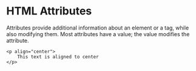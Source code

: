 # HTML Attributes
Attributes provide additional information about an element or a tag, while also modifying them.
Most attributes have a value; the value modifies the attribute.

```
<p align="center"> 
    This text is aligned to center
</p>
```
